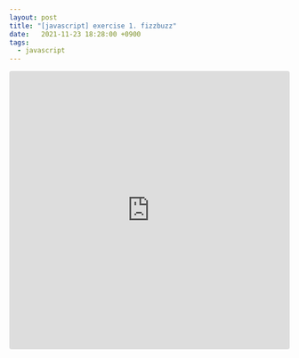 ```yaml
---
layout: post
title: "[javascript] exercise 1. fizzbuzz"
date:   2021-11-23 18:28:00 +0900
tags:
  - javascript
---
```


<iframe src="https://codesandbox.io/embed/infallible-glitter-dn3x5?fontsize=14&hidenavigation=1&theme=dark"
     style="width:100%; height:500px; border:0; border-radius: 4px; overflow:hidden;"
     title="infallible-glitter-dn3x5"
     allow="accelerometer; ambient-light-sensor; camera; encrypted-media; geolocation; gyroscope; hid; microphone; midi; payment; usb; vr; xr-spatial-tracking"
     sandbox="allow-forms allow-modals allow-popups allow-presentation allow-same-origin allow-scripts"
   ></iframe>